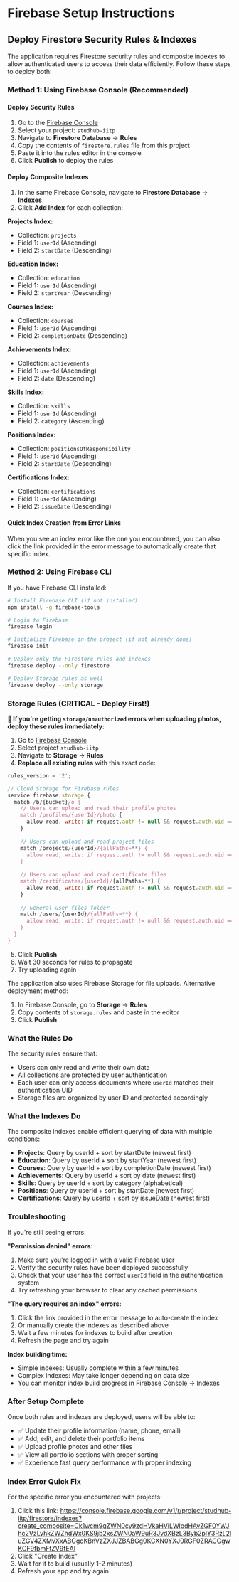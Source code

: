 # Firebase Setup Instructions

## Deploy Firestore Security Rules & Indexes

The application requires Firestore security rules and composite indexes to allow authenticated users to access their data efficiently. Follow these steps to deploy both:

### Method 1: Using Firebase Console (Recommended)

#### Deploy Security Rules
1. Go to the [Firebase Console](https://console.firebase.google.com/)
2. Select your project: `studhub-iitp`
3. Navigate to **Firestore Database** → **Rules**
4. Copy the contents of `firestore.rules` file from this project
5. Paste it into the rules editor in the console
6. Click **Publish** to deploy the rules

#### Deploy Composite Indexes
1. In the same Firebase Console, navigate to **Firestore Database** → **Indexes**
2. Click **Add Index** for each collection:

**Projects Index:**
- Collection: `projects`
- Field 1: `userId` (Ascending)
- Field 2: `startDate` (Descending)

**Education Index:**
- Collection: `education` 
- Field 1: `userId` (Ascending)
- Field 2: `startYear` (Descending)

**Courses Index:**
- Collection: `courses`
- Field 1: `userId` (Ascending)
- Field 2: `completionDate` (Descending)

**Achievements Index:**
- Collection: `achievements`
- Field 1: `userId` (Ascending)
- Field 2: `date` (Descending)

**Skills Index:**
- Collection: `skills`
- Field 1: `userId` (Ascending)
- Field 2: `category` (Ascending)

**Positions Index:**
- Collection: `positionsOfResponsibility`
- Field 1: `userId` (Ascending)
- Field 2: `startDate` (Descending)

**Certifications Index:**
- Collection: `certifications`
- Field 1: `userId` (Ascending)
- Field 2: `issueDate` (Descending)

#### Quick Index Creation from Error Links
When you see an index error like the one you encountered, you can also click the link provided in the error message to automatically create that specific index.

### Method 2: Using Firebase CLI

If you have Firebase CLI installed:

```bash
# Install Firebase CLI (if not installed)
npm install -g firebase-tools

# Login to Firebase
firebase login

# Initialize Firebase in the project (if not already done)
firebase init

# Deploy only the Firestore rules and indexes
firebase deploy --only firestore

# Deploy Storage rules as well  
firebase deploy --only storage
```

### Storage Rules (CRITICAL - Deploy First!)

**🚨 If you're getting `storage/unauthorized` errors when uploading photos, deploy these rules immediately:**

1. Go to [Firebase Console](https://console.firebase.google.com/)
2. Select project `studhub-iitp`
3. Navigate to **Storage** → **Rules**
4. **Replace all existing rules** with this exact code:

```javascript
rules_version = '2';

// Cloud Storage for Firebase rules
service firebase.storage {
  match /b/{bucket}/o {
    // Users can upload and read their profile photos
    match /profiles/{userId}/photo {
      allow read, write: if request.auth != null && request.auth.uid == userId;
    }
    
    // Users can upload and read project files
    match /projects/{userId}/{allPaths=**} {
      allow read, write: if request.auth != null && request.auth.uid == userId;
    }
    
    // Users can upload and read certificate files
    match /certificates/{userId}/{allPaths=**} {
      allow read, write: if request.auth != null && request.auth.uid == userId;
    }
    
    // General user files folder
    match /users/{userId}/{allPaths=**} {
      allow read, write: if request.auth != null && request.auth.uid == userId;
    }
  }
}
```

5. Click **Publish**
6. Wait 30 seconds for rules to propagate
7. Try uploading again

The application also uses Firebase Storage for file uploads. Alternative deployment method:

1. In Firebase Console, go to **Storage** → **Rules**
2. Copy contents of `storage.rules` and paste in the editor
3. Click **Publish**

### What the Rules Do

The security rules ensure that:
- Users can only read and write their own data
- All collections are protected by user authentication
- Each user can only access documents where `userId` matches their authentication UID
- Storage files are organized by user ID and protected accordingly

### What the Indexes Do

The composite indexes enable efficient querying of data with multiple conditions:
- **Projects**: Query by userId + sort by startDate (newest first)
- **Education**: Query by userId + sort by startYear (newest first) 
- **Courses**: Query by userId + sort by completionDate (newest first)
- **Achievements**: Query by userId + sort by date (newest first)
- **Skills**: Query by userId + sort by category (alphabetical)
- **Positions**: Query by userId + sort by startDate (newest first)
- **Certifications**: Query by userId + sort by issueDate (newest first)

### Troubleshooting

If you're still seeing errors:

**"Permission denied" errors:**
1. Make sure you're logged in with a valid Firebase user
2. Verify the security rules have been deployed successfully
3. Check that your user has the correct `userId` field in the authentication system
4. Try refreshing your browser to clear any cached permissions

**"The query requires an index" errors:**
1. Click the link provided in the error message to auto-create the index
2. Or manually create the indexes as described above
3. Wait a few minutes for indexes to build after creation
4. Refresh the page and try again

**Index building time:**
- Simple indexes: Usually complete within a few minutes
- Complex indexes: May take longer depending on data size
- You can monitor index build progress in Firebase Console → Indexes

### After Setup Complete

Once both rules and indexes are deployed, users will be able to:
- ✅ Update their profile information (name, phone, email)
- ✅ Add, edit, and delete their portfolio items
- ✅ Upload profile photos and other files
- ✅ View all portfolio sections with proper sorting
- ✅ Experience fast query performance with proper indexing

### Index Error Quick Fix

For the specific error you encountered with projects:
1. Click this link: https://console.firebase.google.com/v1/r/project/studhub-iitp/firestore/indexes?create_composite=Ck1wcm9qZWN0cy9zdHVkaHViLWlpdHAvZGF0YWJhc2VzLyhkZWZhdWx0KS9jb2xsZWN0aW9uR3JvdXBzL3Byb2plY3RzL2luZGV4ZXMvXxABGgoKBnVzZXJJZBABGg0KCXN0YXJ0RGF0ZRACGgwKCF9fbmFtZV9fEAI
2. Click "Create Index"
3. Wait for it to build (usually 1-2 minutes)
4. Refresh your app and try again